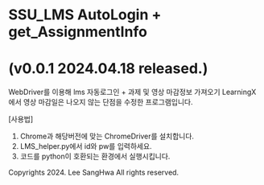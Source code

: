 # SSU_LMS AutoLogin + get_AssignmentInfo
# (v0.0.1 2024.04.18 released.)

WebDriver를 이용해 lms 자동로그인 + 과제 및 영상 마감정보 가져오기
LearningX에서 영상 마감일은 나오지 않는 단점을 수정한 프로그램입니다.

[사용법] 
1. Chrome과 해당버전에 맞는 ChromeDriver를 설치합니다.
2. LMS_helper.py에서 id와 pw를 입력하세요.
3. 코드를 python이 호환되는 환경에서 실행시킵니다.


Copyrights 2024. Lee SangHwa All rights reserved.

